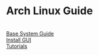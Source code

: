 # Arch Linux Guide
<br>
<a href = "https://github.com/AriShashivkopanazak/How-to-Install-Arch-Linux/blob/master/guide/base.md">Base System Guide</a>
<br>
<a href = "https://github.com/AriShashivkopanazak/How-to-Install-Arch-Linux/blob/master/guide/gui.md">Install GUI</a>
<br>
<a href = "https://github.com/AriShashivkopanazak/How-to-Install-Arch-Linux/blob/master/guide/tutorials.md">Tutorials</a>
 
